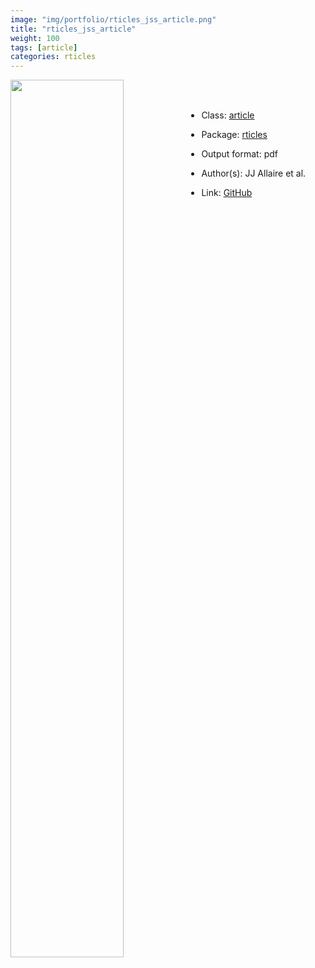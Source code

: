 ```yaml
---
image: "img/portfolio/rticles_jss_article.png"
title: "rticles_jss_article"
weight: 100
tags: [article]
categories: rticles
---
```




<!--more-->

<p><a href="../../img/portfolio/rticles_jss_article.png"><img class = "jf-image-shadow" src="../../img/portfolio/rticles_jss_article.png" width="60%"  align="left"></a></p>

<br><br>

- Class: [article](../../tags/article)
- Package: [rticles](rticles)
- Output format: pdf

- Author(s): JJ Allaire et al.
- Link: [GitHub](https://github.com/rstudio/rticles)


